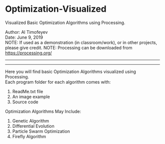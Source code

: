 # Optimization-Visualized
Visualized Basic Optimization Algorithms using Processing.

Author:	Al Timofeyev  
Date:	June 9, 2019  
NOTE: If used as a demonstration (in classroom/work), or in other projects, please give credit.
NOTE: Processing can be downloaded from https://processing.org/
****************************************************************************************************
****************************************************************************************************

Here you will find basic Optimization Algorithms visualized using Processing.  
Each program folder for each algorithm comes with:
1.  ReadMe.txt file
2.  An image example
3.  Source code

Optimization Algorithms May Include:
1.  Genetic Algorithm
2.  Differential Evolution
3.  Particle Swarm Optimization
4.  Firefly Algorithm
